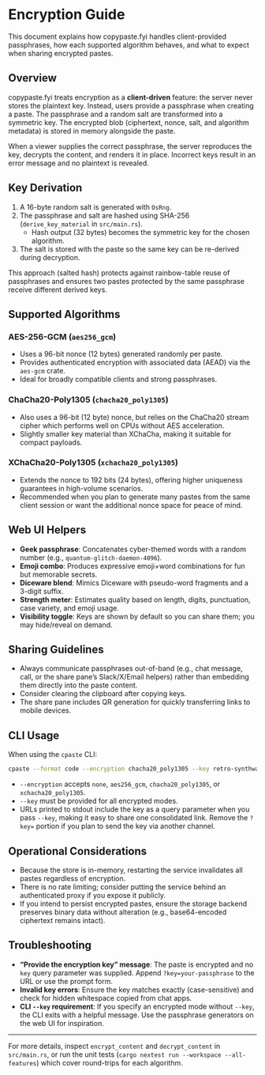 # Encryption Guide

This document explains how copypaste.fyi handles client-provided passphrases, how each
supported algorithm behaves, and what to expect when sharing encrypted pastes.

## Overview

copypaste.fyi treats encryption as a **client-driven** feature: the server never stores the
plaintext key. Instead, users provide a passphrase when creating a paste. The passphrase and a
random salt are transformed into a symmetric key. The encrypted blob (ciphertext, nonce, salt,
and algorithm metadata) is stored in memory alongside the paste.

When a viewer supplies the correct passphrase, the server reproduces the key, decrypts the
content, and renders it in place. Incorrect keys result in an error message and no plaintext is
revealed.

## Key Derivation

1. A 16-byte random salt is generated with `OsRng`.
2. The passphrase and salt are hashed using SHA-256 (`derive_key_material` in `src/main.rs`).
   - Hash output (32 bytes) becomes the symmetric key for the chosen algorithm.
3. The salt is stored with the paste so the same key can be re-derived during decryption.

This approach (salted hash) protects against rainbow-table reuse of passphrases and ensures two
pastes protected by the same passphrase receive different derived keys.

## Supported Algorithms

### AES-256-GCM (`aes256_gcm`)
- Uses a 96-bit nonce (12 bytes) generated randomly per paste.
- Provides authenticated encryption with associated data (AEAD) via the `aes-gcm` crate.
- Ideal for broadly compatible clients and strong passphrases.

### ChaCha20-Poly1305 (`chacha20_poly1305`)
- Also uses a 96-bit (12 byte) nonce, but relies on the ChaCha20 stream cipher which performs
  well on CPUs without AES acceleration.
- Slightly smaller key material than XChaCha, making it suitable for compact payloads.

### XChaCha20-Poly1305 (`xchacha20_poly1305`)
- Extends the nonce to 192 bits (24 bytes), offering higher uniqueness guarantees in
  high-volume scenarios.
- Recommended when you plan to generate many pastes from the same client session or want the
  additional nonce space for peace of mind.

## Web UI Helpers

- **Geek passphrase**: Concatenates cyber-themed words with a random number
  (e.g., `quantum-glitch-daemon-4096`).
- **Emoji combo**: Produces expressive emoji+word combinations for fun but memorable secrets.
- **Diceware blend**: Mimics Diceware with pseudo-word fragments and a 3-digit suffix.
- **Strength meter**: Estimates quality based on length, digits, punctuation, case variety, and
  emoji usage.
- **Visibility toggle**: Keys are shown by default so you can share them; you may hide/reveal on
  demand.

## Sharing Guidelines

- Always communicate passphrases out-of-band (e.g., chat message, call, or the share pane’s
  Slack/X/Email helpers) rather than embedding them directly into the paste content.
- Consider clearing the clipboard after copying keys.
- The share pane includes QR generation for quickly transferring links to mobile devices.

## CLI Usage

When using the `cpaste` CLI:

```bash
cpaste --format code --encryption chacha20_poly1305 --key retro-synthwave-9001 -- "fn main() {}"
```

- `--encryption` accepts `none`, `aes256_gcm`, `chacha20_poly1305`, or `xchacha20_poly1305`.
- `--key` must be provided for all encrypted modes.
- URLs printed to stdout include the key as a query parameter when you pass `--key`, making it
  easy to share one consolidated link. Remove the `?key=` portion if you plan to send the key via
  another channel.

## Operational Considerations

- Because the store is in-memory, restarting the service invalidates all pastes regardless of
  encryption.
- There is no rate limiting; consider putting the service behind an authenticated proxy if you
  expose it publicly.
- If you intend to persist encrypted pastes, ensure the storage backend preserves binary data
  without alteration (e.g., base64-encoded ciphertext remains intact).

## Troubleshooting

- **“Provide the encryption key” message**: The paste is encrypted and no `key` query parameter
  was supplied. Append `?key=your-passphrase` to the URL or use the prompt form.
- **Invalid key errors**: Ensure the key matches exactly (case-sensitive) and check for hidden
  whitespace copied from chat apps.
- **CLI `--key` requirement**: If you specify an encrypted mode without `--key`, the CLI exits
  with a helpful message. Use the passphrase generators on the web UI for inspiration.

---

For more details, inspect `encrypt_content` and `decrypt_content` in `src/main.rs`, or run the
unit tests (`cargo nextest run --workspace --all-features`) which cover round-trips for each
algorithm.
